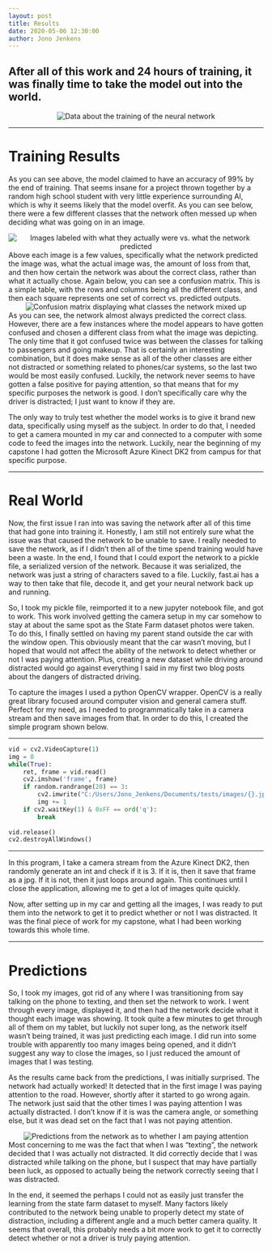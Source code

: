 ```yaml
---
layout: post
title: Results
date: 2020-05-06 12:30:00
author: Jono Jenkens
---
```


## After all of this work and 24 hours of training, it was finally time to take the model out into the world. 
<center>
    <img src="{{site.baseurl}}/assets/photos/training.png?raw=true" alt="Data about the training of the neural network">
</center>

***
# Training Results
As you can see above, the model claimed to have an accuracy of 99% by the end of training.  That seems insane for a project thrown together by a random high school student with very little experience surrounding AI, which is why it seems likely that the model overfit. As you can see below, there were a few different classes that the network often messed up when deciding what was going on in an image. 
<center>
    <img src="{{site.baseurl}}/assets/photos/labels.png?raw=true" alt="Images labeled with what they actually were vs. what the network predicted">
</center>
Above each image is a few values, specifically what the network predicted the image was, what the actual image was, the amount of loss from that, and then how certain the network was about the correct class, rather than what it actually chose.  Again below, you can see a confusion matrix.  This is a simple table, with the rows and columns being all the different class, and then each square represents one set of correct vs. predicted outputs.
<center>
    <img src="{{site.baseurl}}/assets/photos/confusion.png?raw=true" alt="Confusion matrix displaying what classes the network mixed up">
</center>
As you can see, the network almost always predicted the correct class. However, there are a few instances where the model appears to have gotten confused and chosen a different class from what the image was depicting. The only time that it got confused twice was between the classes for talking to passengers and going makeup.  That is certainly an interesting combination, but it does make sense as all of the other classes are either not distracted or something related to phones/car systems, so the last two would be most easily confused.  Luckily, the network never seems to have gotten a false positive for paying attention, so that means that for my specific purposes the network is good.  I don’t specifically care why the driver is distracted; I just want to know if they are. 

The only way to truly test whether the model works is to give it brand new data, specifically using myself as the subject. In order to do that, I needed to get a camera mounted in my car and connected to a computer with some code to feed the images into the network.  Luckily, near the beginning of my capstone I had gotten the Microsoft Azure Kinect DK2 from campus for that specific purpose. 

***
# Real World 
Now, the first issue I ran into was saving the network after all of this time that had gone into training it. Honestly, I am still not entirely sure what the issue was that caused the network to be unable to save. I really needed to save the network, as if I didn’t then all of the time spend training would have been a waste. In the end, I found that I could export the network to a pickle file, a serialized version of the network.  Because it was serialized, the network was just a string of characters saved to a file.  Luckily, fast.ai has a way to then take that file, decode it, and get your neural network back up and running. 

So, I took my pickle file, reimported it to a new jupyter notebook file, and got to work.  This work involved getting the camera setup in my car somehow to stay at about the same spot as the State Farm dataset photos were taken.  To do this, I finally settled on having my parent stand outside the car with the window open. This obviously meant that the car wasn’t moving, but I hoped that would not affect the ability of the network to detect whether or not I was paying attention.  Plus, creating a new dataset while driving around distracted would go against everything I said in my first two blog posts about the dangers of distracted driving. 

To capture the images I used a python OpenCV wrapper. OpenCV is a really great library focused around computer vision and general camera stuff. Perfect for my need, as I needed to programmatically take in a camera stream and then save images from that.  In order to do this, I created the simple program shown below. 

***
```python 
vid = cv2.VideoCapture(1) 
img = 0 
while(True):  
    ret, frame = vid.read()  
    cv2.imshow('frame', frame) 
    if random.randrange(20) == 3: 
        cv2.imwrite("C:/Users/Jono_Jenkens/Documents/tests/images/{}.jpg".format(img), frame) 
        img += 1 
    if cv2.waitKey(1) & 0xFF == ord('q'):  
        break 
     
vid.release()   
cv2.destroyAllWindows() 
``` 
***
In this program, I take a camera stream from the Azure Kinect DK2, then randomly generate an int and check if it is 3.  If it is, then it save that frame as a jpg. If it is not, then it just loops around again.  This continues until I close the application, allowing me to get a lot of images quite quickly. 

Now, after setting up in my car and getting all the images, I was ready to put them into the network to get it to predict whether or not I was distracted.  It was the final piece of work for my capstone, what I had been working towards this whole time. 

***
# Predictions
So, I took my images, got rid of any where I was transitioning from say talking on the phone to texting, and then set the network to work.  I went through every image, displayed it, and then had the network decide what it thought each image was showing.  It took quite a few minutes to get through all of them on my tablet, but luckily not super long, as the network itself wasn’t being trained, it was just predicting each image. I did run into some trouble with apparently too many images being opened, and it didn’t suggest any way to close the images, so I just reduced the amount of images that I was testing. 

As the results came back from the predictions, I was initially surprised.  The network had actually worked!  It detected that in the first image I was paying attention to the road.  However, shortly after it started to go wrong again.  The network just said that the other times I was paying attention I was actually distracted.  I don’t know if it is was the camera angle, or something else, but it was dead set on the fact that I was not paying attention. 
<center>
    <img src="{{site.baseurl}}/assets/photos/predictions.png?raw=true" alt="Predictions from the network as to whether I am paying attention">
</center>
Most concerning to me was the fact that when I was “texting”, the network decided that I was actually not distracted.  It did correctly decide that I was distracted while talking on the phone, but I suspect that may have partially been luck, as opposed to actually being the network correctly seeing that I was distracted. 

In the end, it seemed the perhaps I could not as easily just transfer the learning from the state farm dataset to myself.  Many factors likely contributed to the network being unable to properly detect my state of distraction, including a different angle and a much better camera quality.  It seems that overall, this probably needs a bit more work to get it to correctly detect whether or not a driver is truly paying attention. 
